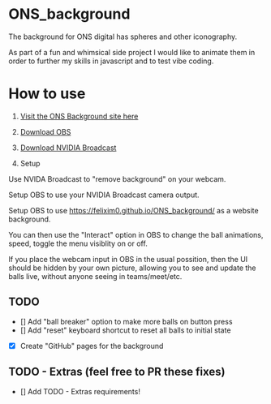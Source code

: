 # ONS_background
The background for ONS digital has spheres and other iconography. 

As part of a fun and whimsical side project I would like to animate them in order to further my skills in javascript and to test vibe coding.

# How to use

1. [Visit the ONS Background site here](https://felixim0.github.io/ONS_background/)

2. [Download OBS](https://obsproject.com/download)

3. [Download NVIDIA Broadcast](https://www.nvidia.com/en-gb/geforce/broadcasting/broadcast-app/)

4. Setup

Use NVIDA Broadcast to "remove background" on your webcam.

Setup OBS to use your NVIDIA Broadcast camera output.

Setup OBS to use https://felixim0.github.io/ONS_background/ as a website background.

You can then use the "Interact" option in OBS to change the ball animations, speed, toggle the menu visiblity on or off.

If you place the webcam input in OBS in the usual possition, then the UI should be hidden by your own picture, allowing you to see and update the balls live, without anyone seeing in teams/meet/etc.


## TODO
* [] Add "ball breaker" option to make more balls on button press
* [] Add "reset" keyboard shortcut to reset all balls to initial state
* [x] Create "GitHub" pages for the background 

## TODO - Extras (feel free to PR these fixes)
* [] Add TODO - Extras requirements!